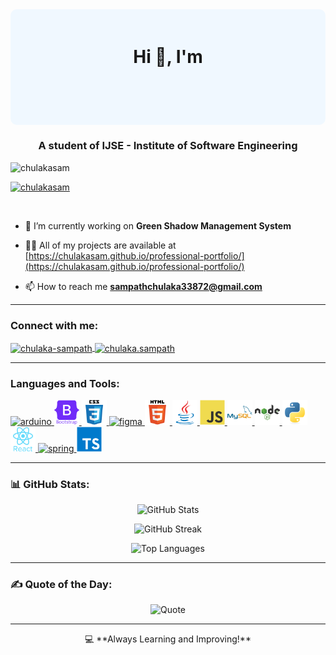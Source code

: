 <div style="background-color: #f0f8ff; padding: 20px; border-radius: 10px; text-align: center;">
  <h1>
    Hi 👋, I'm 
    <span>
      <svg width="500" height="50" viewBox="0 0 500 50" xmlns="http://www.w3.org/2000/svg">
        <text x="50%" y="50%" text-anchor="middle" dominant-baseline="middle"
              fill="none" stroke="#0077b6" stroke-width="1" font-size="24" font-family="Arial, sans-serif">
          <textPath startOffset="0%" fill="#0077b6" stroke="none">
            Chulaka Sampath De Silva
          </textPath>
        </text>
        <text x="50%" y="50%" text-anchor="middle" dominant-baseline="middle"
              fill="none" stroke="#00f" stroke-width="0.8" font-size="24" font-family="Arial, sans-serif">
          <animate attributeName="stroke-dasharray" from="0,200" to="200,0" dur="3s" repeatCount="indefinite" />
          <textPath startOffset="0%">
            Chulaka Sampath De Silva
          </textPath>
        </text>
      </svg>
    </span>
  </h1>
</div>

<h3 align="center">A student of IJSE - Institute of Software Engineering</h3>

<p align="left">
  <img src="https://komarev.com/ghpvc/?username=chulakasam&label=Profile%20views&color=0e75b6&style=flat" alt="chulakasam" />
</p>

<p align="left">
  <a href="https://github.com/ryo-ma/github-profile-trophy">
    <img src="" alt="chulakasam" />
  </a>
</p>

<p align="left">
  <a href="https://twitter.com/" target="blank">
    <img src="https://img.shields.io/twitter/follow/?logo=twitter&style=for-the-badge" alt="" />
  </a>
</p>

- 🔭 I’m currently working on **Green Shadow Management System**

- 👨‍💻 All of my projects are available at [https://chulakasam.github.io/professional-portfolio/](https://chulakasam.github.io/professional-portfolio/)

- 📫 How to reach me **sampathchulaka33872@gmail.com**

---

<h3 align="left">Connect with me:</h3>
<p align="left">
  <a href="https://linkedin.com/in/chulaka-sampath" target="blank">
    <img align="center" src="https://raw.githubusercontent.com/rahuldkjain/github-profile-readme-generator/master/src/images/icons/Social/linked-in-alt.svg" alt="chulaka-sampath" height="30" width="40" />
  </a>
  <a href="https://fb.com/chulaka.sampath" target="blank">
    <img align="center" src="https://raw.githubusercontent.com/rahuldkjain/github-profile-readme-generator/master/src/images/icons/Social/facebook.svg" alt="chulaka.sampath" height="30" width="40" />
  </a>
</p>

---

<h3 align="left">Languages and Tools:</h3>
<p align="left">
  <a href="https://www.arduino.cc/" target="_blank" rel="noreferrer">
    <img src="https://cdn.worldvectorlogo.com/logos/arduino-1.svg" alt="arduino" width="40" height="40" />
  </a>
  <a href="https://getbootstrap.com" target="_blank" rel="noreferrer">
    <img src="https://raw.githubusercontent.com/devicons/devicon/master/icons/bootstrap/bootstrap-plain-wordmark.svg" alt="bootstrap" width="40" height="40" />
  </a>
  <a href="https://www.w3schools.com/css/" target="_blank" rel="noreferrer">
    <img src="https://raw.githubusercontent.com/devicons/devicon/master/icons/css3/css3-original-wordmark.svg" alt="css3" width="40" height="40" />
  </a>
  <a href="https://www.figma.com/" target="_blank" rel="noreferrer">
    <img src="https://www.vectorlogo.zone/logos/figma/figma-icon.svg" alt="figma" width="40" height="40" />
  </a>
  <a href="https://www.w3.org/html/" target="_blank" rel="noreferrer">
    <img src="https://raw.githubusercontent.com/devicons/devicon/master/icons/html5/html5-original-wordmark.svg" alt="html5" width="40" height="40" />
  </a>
  <a href="https://www.java.com" target="_blank" rel="noreferrer">
    <img src="https://raw.githubusercontent.com/devicons/devicon/master/icons/java/java-original.svg" alt="java" width="40" height="40" />
  </a>
  <a href="https://developer.mozilla.org/en-US/docs/Web/JavaScript" target="_blank" rel="noreferrer">
    <img src="https://raw.githubusercontent.com/devicons/devicon/master/icons/javascript/javascript-original.svg" alt="javascript" width="40" height="40" />
  </a>
  <a href="https://www.mysql.com/" target="_blank" rel="noreferrer">
    <img src="https://raw.githubusercontent.com/devicons/devicon/master/icons/mysql/mysql-original-wordmark.svg" alt="mysql" width="40" height="40" />
  </a>
  <a href="https://nodejs.org" target="_blank" rel="noreferrer">
    <img src="https://raw.githubusercontent.com/devicons/devicon/master/icons/nodejs/nodejs-original-wordmark.svg" alt="nodejs" width="40" height="40" />
  </a>
  <a href="https://www.python.org" target="_blank" rel="noreferrer">
    <img src="https://raw.githubusercontent.com/devicons/devicon/master/icons/python/python-original.svg" alt="python" width="40" height="40" />
  </a>
  <a href="https://reactjs.org/" target="_blank" rel="noreferrer">
    <img src="https://raw.githubusercontent.com/devicons/devicon/master/icons/react/react-original-wordmark.svg" alt="react" width="40" height="40" />
  </a>
  <a href="https://spring.io/" target="_blank" rel="noreferrer">
    <img src="https://www.vectorlogo.zone/logos/springio/springio-icon.svg" alt="spring" width="40" height="40" />
  </a>
  <a href="https://www.typescriptlang.org/" target="_blank" rel="noreferrer">
    <img src="https://raw.githubusercontent.com/devicons/devicon/master/icons/typescript/typescript-original.svg" alt="typescript" width="40" height="40" />
  </a>
</p>

---

### 📊 **GitHub Stats**:
<p align="center">
  <img src="https://github-readme-stats.vercel.app/api?username=chulakasam&show_icons=true&theme=tokyonight" alt="GitHub Stats" width="50%" />
</p>

<p align="center">
  <img src="https://github-readme-streak-stats.herokuapp.com/?user=chulakasam&theme=radical" alt="GitHub Streak" width="50%" />
</p>

<p align="center">
  <img src="https://github-readme-stats.vercel.app/api/top-langs/?username=chulakasam&layout=compact&theme=highcontrast" alt="Top Languages" width="50%" />
</p>

---

### ✍️ **Quote of the Day**:
<p align="center">
  <img src="https://quotes-github-readme.vercel.app/api?type=horizontal&theme=tokyonight" alt="Quote" />
</p>

---

<p align="center">💻 **Always Learning and Improving!**</p> 
